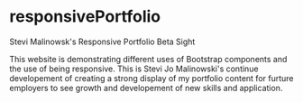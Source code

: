 # responsivePortfolio
Stevi Malinowsk's Responsive Portfolio Beta Sight

This website is demonstrating different uses of Bootstrap components and the use of being responsive. This is Stevi Jo Malinowski's continue developement of creating a strong display of my portfolio content for furture employers to see growth and developement of new skills and application. 
